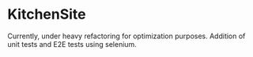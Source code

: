 # KitchenSite
Currently, under heavy refactoring for optimization purposes.
Addition of unit tests and E2E tests using selenium.

